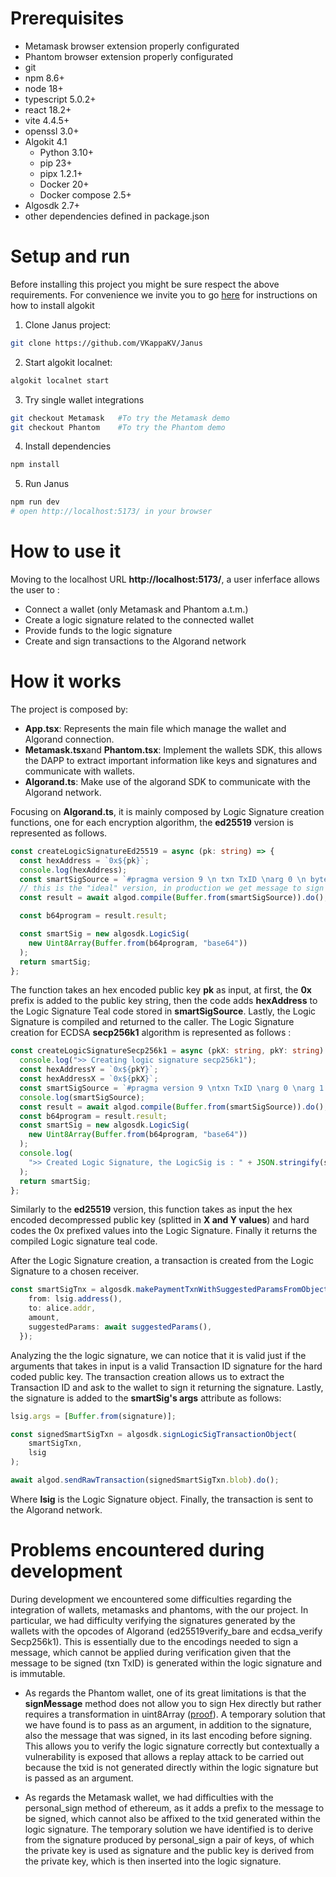 # Prerequisites

- Metamask browser extension properly configurated
- Phantom browser extension properly configurated
- git
- npm 8.6+
- node 18+
- typescript 5.0.2+
- react 18.2+
- vite 4.4.5+
- openssl 3.0+
- Algokit 4.1
    - Python 3.10+
    - pip 23+
    - pipx 1.2.1+
    - Docker 20+
    - Docker compose 2.5+
- Algosdk 2.7+
- other dependencies defined in package.json

# Setup and run

Before installing this project you might be sure respect the above requirements. For convenience we invite you to go [here](https://github.com/algorandfoundation/algokit-cli) for instructions on how to install algokit

1. Clone Janus project:
```bash
git clone https://github.com/VKappaKV/Janus
```

2. Start algokit localnet:
```bash
algokit localnet start
```

3. Try single wallet integrations
```bash
git checkout Metamask   #To try the Metamask demo
git checkout Phantom    #To try the Phantom demo
```

4. Install dependencies
```bash
npm install
```

5. Run Janus
```bash
npm run dev
# open http://localhost:5173/ in your browser
```

# How to use it

Moving to the localhost URL **http://localhost:5173/**, a user inferface allows the user to :

- Connect a wallet (only Metamask and Phantom a.t.m.)
- Create a logic signature related to the connected wallet
- Provide funds to the logic signature
- Create and sign transactions to the Algorand network

# How it works

The project is composed by:

- **App.tsx**: Represents the main file which manage the wallet and Algorand connection.
- **Metamask.tsx**and **Phantom.tsx**: Implement the wallets SDK, this allows the DAPP to extract important information like keys and signatures and communicate with wallets.
- **Algorand.ts**: Make use of the algorand SDK to communicate with the Algorand network.

Focusing on **Algorand.ts**, it is mainly composed by Logic Signature creation functions, one for each encryption algorithm, the **ed25519** version is represented as follows.

```ts
const createLogicSignatureEd25519 = async (pk: string) => {
  const hexAddress = `0x${pk}`;
  console.log(hexAddress);
  const smartSigSource = `#pragma version 9 \n txn TxID \narg 0 \n byte ${hexAddress} \n ed25519verify_bare`; 
  // this is the "ideal" version, in production we get message to sign by parameter (see the "problems" section in this file)
  const result = await algod.compile(Buffer.from(smartSigSource)).do();

  const b64program = result.result;

  const smartSig = new algosdk.LogicSig(
    new Uint8Array(Buffer.from(b64program, "base64"))
  );
  return smartSig;
};
```

The function takes an hex encoded public key **pk** as input, at first, the **0x** prefix is added to the public key string, then the code adds **hexAddress** to the Logic Signature Teal code stored in **smartSigSource**. Lastly, the Logic Signature is compiled and returned to the caller.
The Logic Signature creation for ECDSA **secp256k1** algorithm is represented as follows :

```ts
const createLogicSignatureSecp256k1 = async (pkX: string, pkY: string) => {
  console.log(">> Creating logic signature secp256k1");
  const hexAddressY = `0x${pkY}`;
  const hexAddressX = `0x${pkX}`;
  const smartSigSource = `#pragma version 9 \ntxn TxID \narg 0 \narg 1 \nbyte ${hexAddressX} \nbyte ${hexAddressY} \necdsa_verify Secp256k1`;
  console.log(smartSigSource);
  const result = await algod.compile(Buffer.from(smartSigSource)).do();
  const b64program = result.result;
  const smartSig = new algosdk.LogicSig(
    new Uint8Array(Buffer.from(b64program, "base64"))
  );
  console.log(
    ">> Created Logic Signature, the LogicSig is : " + JSON.stringify(smartSig)
  );
  return smartSig;
};
```

Similarly to the **ed25519** version, this function takes as input the hex encoded decompressed public key (splitted in **X and Y values**) and hard codes the 0x prefixed values into the Logic Signature. Finally it returns the compiled Logic signature teal code.

After the Logic Signature creation, a transaction is created from the Logic Signature to a chosen receiver.

```ts
const smartSigTnx = algosdk.makePaymentTxnWithSuggestedParamsFromObject({
    from: lsig.address(),
    to: alice.addr,
    amount,
    suggestedParams: await suggestedParams(),
  });
```

Analyzing the the logic signature, we can notice that it is valid just if the arguments that takes in input is a valid Transaction ID signature for the hard coded public key. The transaction creation allows us to extract the Transaction ID and ask to the wallet to sign it returning the signature.
Lastly, the signature is added to the **smartSig's args** attribute as follows:

```ts
lsig.args = [Buffer.from(signature)];

const signedSmartSigTxn = algosdk.signLogicSigTransactionObject(
    smartSigTxn,
    lsig
);

await algod.sendRawTransaction(signedSmartSigTxn.blob).do();
```

Where **lsig** is the Logic Signature object. Finally, the transaction is sent to the Algorand network.

# Problems encountered during development

During development we encountered some difficulties regarding the integration of wallets, metamasks and phantoms, with the
our project. In particular, we had difficulty verifying the signatures generated by the wallets with the opcodes of Algorand (ed25519verify_bare and ecdsa_verify Secp256k1).
This is essentially due to the encodings needed to sign a message, which cannot be applied during verification given that the message to be signed (txn TxID) is generated within the logic signature and is immutable.

- As regards the Phantom wallet, one of its great limitations is that the **signMessage** method does not allow you to sign Hex directly but rather requires a transformation
in uint8Array ([proof](https://docs.phantom.app/solana/signing-a-message)). A temporary solution that we have found is to pass as an argument, in addition to the signature,
also the message that was signed, in its last encoding before signing. This allows you to verify the logic signature correctly but contextually
a vulnerability is exposed that allows a replay attack to be carried out because the txid is not generated directly within the logic signature but
is passed as an argument.

- As regards the Metamask wallet, we had difficulties with the personal_sign method of ethereum, as it adds a prefix to the message to be signed,
which cannot also be affixed to the txid generated within the logic signature. The temporary solution we have identified is to derive from the signature
produced by personal_sign a pair of keys, of which the private key is used as signature and the public key is derived from the private key, which is then inserted into the
logic signature.
